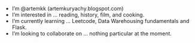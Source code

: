 - I’m @artemkk (artemkuryachy.blogspot.com)
- I’m interested in ... reading, history, film, and cooking. 
- I’m currently learning ... Leetcode, Data Warehousing fundamentals and Flask. 
- I’m looking to collaborate on ... nothing particular at the moment.

<!---
artemkk/artemkk is a ✨ special ✨ repository because its `README.md` (this file) appears on your GitHub profile.
You can click the Preview link to take a look at your changes.
--->
